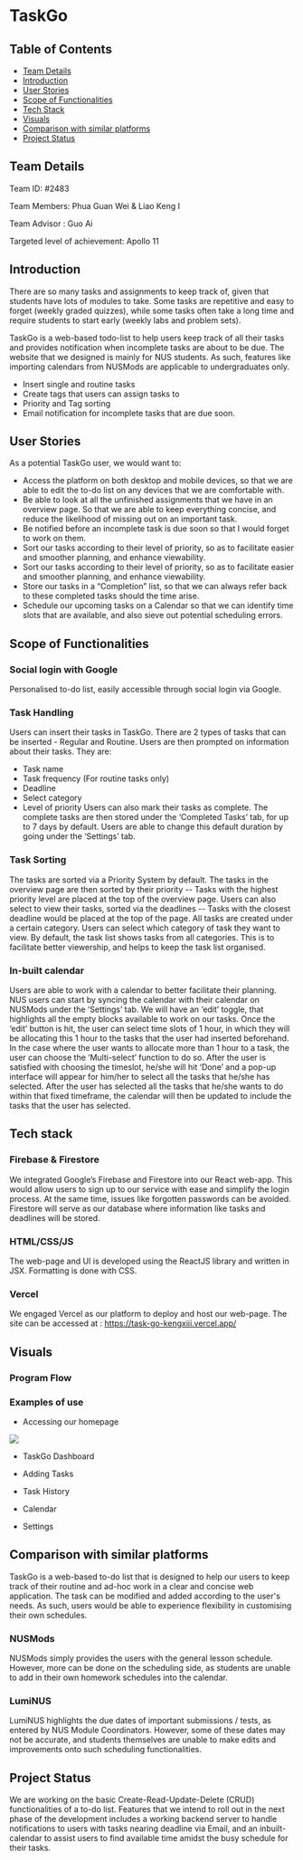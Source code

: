 # TaskGo
 
## Table of Contents
* [Team Details](#team-details)
* [Introduction](#introduction)
* [User Stories](#user-stories)
* [Scope of Functionalities](#scope-of-functionalities)
* [Tech Stack](#tech-stack)
* [Visuals](#visuals)
* [Comparison with similar platforms](#comparison-with-similar-platforms)
* [Project Status](#project-status)
 
## Team Details
Team ID: #2483

Team Members: Phua Guan Wei & Liao Keng I 

Team Advisor : Guo Ai

Targeted level of achievement: Apollo 11
 
## Introduction
There are so many tasks and assignments to keep track of, given that students have lots of modules to take. Some tasks are repetitive and easy to forget (weekly graded quizzes), while some tasks often take a long time and require students to start early  (weekly labs and problem sets).

TaskGo is a web-based todo-list to help users keep track of all their tasks and provides notification when incomplete tasks are about to be due.
The website that we designed is mainly for NUS students. As such, features like importing calendars from NUSMods are applicable to undergraduates only.

* Insert single and routine tasks
* Create tags that users can assign tasks to
* Priority and Tag sorting
* Email notification for incomplete tasks that are due soon.
 
## User Stories
As a potential TaskGo user, we would want to:
* Access the platform on both desktop and mobile devices, so that we are able to edit the to-do list on any devices that we are comfortable with.
* Be able to look at all the unfinished assignments that we have in an overview page. So that we are able to keep everything concise, and reduce the likelihood of missing out on an important task.
* Be notified before an incomplete task is due soon so that I would forget to work on them.
* Sort our tasks according to their level of priority, so as to facilitate easier and smoother planning, and enhance viewability.
* Sort our tasks according to their level of priority, so as to facilitate easier and smoother planning, and enhance viewability.
* Store our tasks in a “Completion” list, so that we can always refer back to these completed tasks should the time arise.
* Schedule our upcoming tasks on a Calendar so that we can identify time slots that are available, and also sieve out potential scheduling errors.
 
## Scope of Functionalities
### Social login with Google
Personalised to-do list, easily accessible through social login via Google. 
### Task Handling
Users can insert their tasks in TaskGo. There are 2 types of tasks that can be inserted - Regular and Routine. Users are then prompted on information about their tasks. They are:
* Task name
* Task frequency (For routine tasks only)
* Deadline
* Select category 
* Level of priority
Users can also mark their tasks as complete. The complete tasks are then stored under the ‘Completed Tasks’ tab, for up to 7 days by default. Users are able to change this default duration by going under the ‘Settings’ tab.
 
### Task Sorting
The tasks are sorted via a Priority System by default. The tasks in the overview page are then sorted by their priority -- Tasks with the highest priority level are placed at the top of the overview page.
Users can also select to view their tasks, sorted via the deadlines -- Tasks with the closest deadline would be placed at the top of the page.
All tasks are created under a certain category. Users can select which category of task they want to view. By default, the task list shows tasks from all categories. This is to facilitate better viewership, and helps to keep the task list organised. 
 
### In-built calendar
Users are able to work with a calendar to better facilitate their planning. NUS users can start by syncing the calendar with their calendar on NUSMods under the ‘Settings’ tab.
We will have an ‘edit’ toggle, that highlights all the empty blocks available to work on our tasks. Once the ‘edit’ button is hit, the user can select time slots of 1 hour, in which they will be allocating this 1 hour to the tasks that the user had inserted beforehand. In the case where the user wants to allocate more than 1 hour to a task, the user can choose the ‘Multi-select’ function to do so. 
After the user is satisfied with choosing the timeslot, he/she will hit ‘Done’ and a pop-up interface will appear for him/her to select all the tasks that he/she has selected. After the user has selected all the tasks that he/she wants to do within that fixed timeframe, the calendar will then be updated to include the tasks that the user has selected.
## Tech stack
### Firebase & Firestore
We integrated Google’s Firebase and Firestore into our React web-app. This would allow users to sign up to our service with ease and simplify the login process. At the same time, issues like forgotten passwords can be avoided. Firestore will serve as our database where information like tasks and deadlines will be stored.
### HTML/CSS/JS
The web-page and UI is developed using the ReactJS library and written in JSX. Formatting is done with CSS.
### Vercel
We engaged Vercel as our platform to deploy and host our web-page. The site can be accessed at : https://task-go-kengxiii.vercel.app/ 
 
 ## Visuals
### Program Flow

### Examples of use
* Accessing our homepage
<img src=“https://github.com/KengXIII/TaskGo/blob/login-logout/public/Homepage.png”>

* TaskGo Dashboard

* Adding Tasks

* Task History

* Calendar
 
* Settings

 
## Comparison with similar platforms
TaskGo is a web-based to-do list that is designed to help our users to keep track of their routine and ad-hoc work in a clear and concise web application. The task can be modified and added according to the user's needs. As such, users would be able to experience flexibility in customising their own schedules. 
### NUSMods
NUSMods simply provides the users with the general lesson schedule. However, more can be done on the scheduling side, as students are unable to add in their own homework schedules into the calendar. 
### LumiNUS
LumiNUS highlights the due dates of important submissions / tests, as entered by NUS Module Coordinators. However, some of these dates may not be accurate, and students themselves are unable to make edits and improvements onto such scheduling functionalities.
 
## Project Status
We are working on the basic Create-Read-Update-Delete (CRUD) functionalities of a to-do list. Features that we intend to roll out in the next phase of the development includes a working backend server to handle notifications to users with tasks nearing deadline via Email, and an inbuilt-calendar to assist users to find available time amidst the busy schedule for their tasks.

